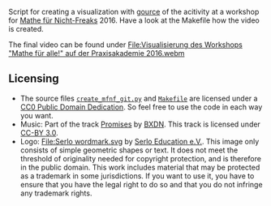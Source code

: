 Script for creating a visualization with [gource](http://gource.io/) of the acitivity at a workshop for [Mathe für Nicht-Freaks](https://de.wikibooks.org/wiki/Mathe_f%C3%BCr_Nicht-Freaks) 2016. Have a look at the Makefile how the video is created.

The final video can be found under [File:Visualisierung des Workshops "Mathe für alle!" auf der Praxisakademie 2016.webm](https://commons.wikimedia.org/wiki/File:Visualisierung_des_Workshops_%22Mathe_f%C3%BCr_alle!%22_auf_der_Praxisakademie_2016.webm)

## Licensing

* The source files [`create_mfnf_git.py`](create_mfnf_git.py) and [`Makefile`](Makefile) are licensed under a [CC0 Public Domain Dedication](http://creativecommons.org/publicdomain/zero/1.0/). So feel free to use the code in each way you want.
* Music: Part of the track [Promises](https://soundcloud.com/bxdn/promises) by [BXDN](https://soundcloud.com/bxdn). This track is licensed under [CC-BY 3.0](http://creativecommons.org/licenses/by/3.0/).
* Logo: [File:Serlo wordmark.svg](https://commons.wikimedia.org/wiki/File:Serlo_wordmark.svg) by [Serlo Education e.V.](http://serlo.org). This image only consists of simple geometric shapes or text. It does not meet the threshold of originality needed for copyright protection, and is therefore in the public domain. This work includes material that may be protected as a trademark in some jurisdictions. If you want to use it, you have to ensure that you have the legal right to do so and that you do not infringe any trademark rights.
